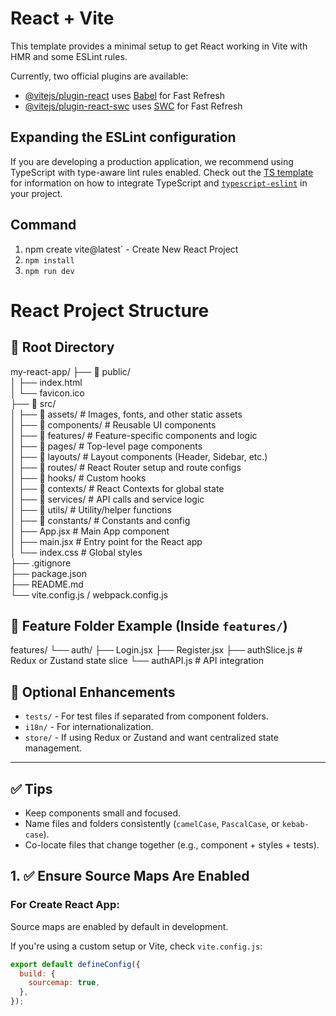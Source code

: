 # React + Vite

This template provides a minimal setup to get React working in Vite with HMR and some ESLint rules.

Currently, two official plugins are available:

- [@vitejs/plugin-react](https://github.com/vitejs/vite-plugin-react/blob/main/packages/plugin-react) uses [Babel](https://babeljs.io/) for Fast Refresh
- [@vitejs/plugin-react-swc](https://github.com/vitejs/vite-plugin-react/blob/main/packages/plugin-react-swc) uses [SWC](https://swc.rs/) for Fast Refresh

## Expanding the ESLint configuration

If you are developing a production application, we recommend using TypeScript with type-aware lint rules enabled. Check out the [TS template](https://github.com/vitejs/vite/tree/main/packages/create-vite/template-react-ts) for information on how to integrate TypeScript and [`typescript-eslint`](https://typescript-eslint.io) in your project.

## Command

1. npm create vite@latest` - Create New React Project
2. `npm install`
3. `npm run dev`

# React Project Structure

## 📁 Root Directory

my-react-app/ ├── 📁 public/  
│ ├── index.html  
│ └── favicon.ico  
├── 📁 src/  
│ ├── 📁 assets/ # Images, fonts, and other static assets  
│ ├── 📁 components/ # Reusable UI components  
│ ├── 📁 features/ # Feature-specific components and logic  
│ ├── 📁 pages/ # Top-level page components  
│ ├── 📁 layouts/ # Layout components (Header, Sidebar, etc.)  
│ ├── 📁 routes/ # React Router setup and route configs  
│ ├── 📁 hooks/ # Custom hooks  
│ ├── 📁 contexts/ # React Contexts for global state  
│ ├── 📁 services/ # API calls and service logic  
│ ├── 📁 utils/ # Utility/helper functions  
│ ├── 📁 constants/ # Constants and config  
│ ├── App.jsx # Main App component  
│ ├── main.jsx # Entry point for the React app  
│ └── index.css # Global styles  
├── .gitignore  
├── package.json  
├── README.md  
└── vite.config.js / webpack.config.js

## 🧩 Feature Folder Example (Inside `features/`)

features/ └── auth/ ├── Login.jsx ├── Register.jsx ├── authSlice.js # Redux or Zustand state slice └── authAPI.js # API integration

## 🔧 Optional Enhancements

- `tests/` - For test files if separated from component folders.
- `i18n/` - For internationalization.
- `store/` - If using Redux or Zustand and want centralized state management.

---

## ✅ Tips

- Keep components small and focused.
- Name files and folders consistently (`camelCase`, `PascalCase`, or `kebab-case`).
- Co-locate files that change together (e.g., component + styles + tests).

## 1. ✅ Ensure Source Maps Are Enabled

### For Create React App:

Source maps are enabled by default in development.

If you're using a custom setup or Vite, check `vite.config.js`:

```js
export default defineConfig({
  build: {
    sourcemap: true,
  },
});
```
